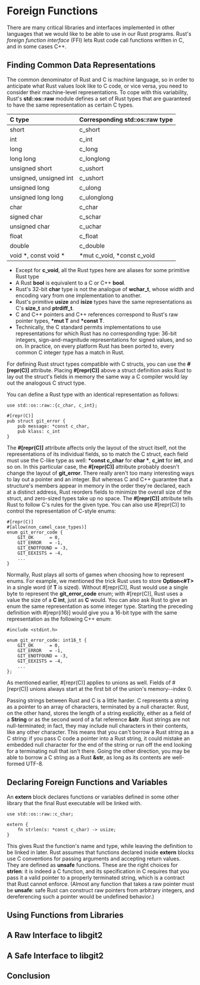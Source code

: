 # Foreign Functions

There are many critical libraries and interfaces implemented in other languages that we would like to be able to use in our Rust programs. Rust's *foreign function interface* (FFI) lets Rust code call functions written in C, and in some cases C++. 

## Finding Common Data Representations

The common denominator of Rust and C is machine language, so in order to anticipate what Rust values look like to C code, or vice versa, you need to consider their machine-level representations.
To cope with this variability, Rust's **std::os::raw** module defines a set of Rust types that are guaranteed to have the same representation as certain C types.

| C type                    | Corresponding std::os::raw type   |
| :---                      | :---                              |
| short                     | c_short                           |
| int                       | c_int                             |
| long                      | c_long                            |
| long long                 | c_longlong                        |
| unsigned short            | c_ushort                          |
| unsigned, unsigned int    | c_ushort                          |
| unsigned long             | c_ulong                           |
| unsigned long long        | c_ulonglong                       |
| char                      | c_char                            |
| signed char               | c_schar                           |
| unsigned char             | c_uchar                           |
| float                     | c_float                           |
| double                    | c_double                          |
| void *, const void *      | *mut c_void, *const c_void        |

- Except for **c_void**, all the Rust types here are aliases for some primitive Rust type
- A Rust **bool** is equivalent to a C or C++ **bool**.
- Rust's 32-bit **char** type is not the analogue of **wchar_t**, whose width and encoding vary from one implementation to another.
- Rust's primitive **usize** and **isize** types have the same representations as C's **size_t** and **ptrdiff_t**.
- C and C++ pointers and C++ references correspond to Rust's raw pointer types, **\*mut T** and **\*const T**.
- Technically, the C standard permits implementations to use representations for which Rust has no corresponding type: 36-bit integers, sign-and-magnitude representations for signed values, and so on. In practice, on every platform Rust has been ported to, every common C integer type has a match in Rust.

For defining Rust struct types compatible with C structs, you can use the **\#\[repr\(C\)\]** attribute. Placing **\#\[repr\(C\)\]** above a struct definition asks Rust to lay out the struct's fields in memory the same way a C compiler would lay out the analogous C struct type.

You can define a Rust type with an identical representation as follows:

    use std::os::raw::{c_char, c_int};

    #[repr(C)]
    pub struct git_error {
        pub message: *const c_char,
        pub klass: c_int
    }

The **\#\[repr\(C\)\]** attribute affects only the layout of the struct itself, not the representations of its individual fields, so to match the C struct, each field must use the C-like type as well: **\*const c_char** for **char \***, **c_int** for **int**, and so on.
In this particular case, the **\#\[repr\(C\)\]** attribute probably doesn't change the layout of **git_error**. There really aren't too many interesting ways to lay out a pointer and an integer. But whereas C and C++ guarantee that a structure's members appear in memory in the order they're declared, each at a distinct address, Rust reorders fields to minimize the overall size of the struct, and zero-sized types take up no space. The **\#\[repr\(C\)\]** attribute tells
Rust to follow C's rules for the given type.
You can also use \#\[repr\(C\)\] to control the representation of C-style enums:

    #[repr(C)]
    #[allow(non_camel_case_types)]
    enum git_error_code {
        GIT_OK      = 0,
        GIT_ERROR   = -1,
        GIT_ENOTFOUND = -3,
        GIT_EEXISTS = -4,
        ...
    }

Normally, Rust plays all sorts of games when choosing how to represent enums. For example, we mentioned the trick Rust uses to store **Option\<\#T\>** in a single word (if **T** is sized). Without \#\[repr\(C\)\], Rust would use a single byte to represent the **git_error_code** enum; with \#\[repr\(C\)\], Rust uses a value the size of a **C int**, just as **C** would.
You can also ask Rust to give an enum the same representation as some integer type. Starting the preceding definition with \#\[repr\(i16\)\] would give you a 16-bit type with the same representation as the following C++ enum:

    #include <stdint.h>

    enum git_error_code: int16_t {
        GIT_OK      = 0,
        GIT_ERROR   = -1,
        GIT_ENOTFOUND = -3,
        GIT_EEXISTS = -4,
        ...
    };

As mentioned earlier, \#\[repr\(C\)\] applies to unions as well. Fields of \#\[repr\(C\)\] unions always start at the first bit of the union's memory--index 0.

Passing strings between Rust and C is a little harder. C represents a string as a pointer to an array of characters, terminated by a null character. Rust, on the other hand, stores the length of a string explicitly, either as a field of a **String** or as the second word of a fat reference **\&str**. Rust strings are not null-terminated; in fact, they may include null characters in their contents, like any other character.
This means that you can't borrow a Rust string as a C string: if you pass C code a pointer into a Rust string, it could mistake an embedded null character for the end of the string or run off the end looking for a terminating null that isn't there. Going the other direction, you may be able to borrow a C string as a Rust **\&str**, as long as its contents are well-formed UTF-8.


## Declaring Foreign Functions and Variables

An **extern** block declares functions or variables defined in some other library that the final Rust executable will be linked with. 

    use std::os::raw::c_char;

    extern {
        fn strlen(s: *const c_char) -> usize;
    }

This gives Rust the function's name and type, while leaving the definition to be linked in later.
Rust assumes that functions declared inside **extern** blocks use C conventions for passing arguments and accepting return values. They are defined as **unsafe** functions. These are the right choices for **strlen**: it is indeed a C function, and its specification in C requires that you pass it a valid pointer to a properly terminated string, which is a contract that Rust cannot enforce. (Almost any function that takes a raw pointer must be **unsafe**: safe Rust can
construct raw pointers from arbitrary integers, and dereferencing such a pointer would be undefined behavior.)


## Using Functions from Libraries

## A Raw Interface to libgit2

## A Safe Interface to libgit2

## Conclusion


